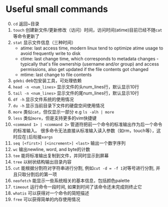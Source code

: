 # Useful small commands
0. `cd` 返回~目录
1. `touch` 创建新文件/更新修改（访问）时间，访问时间(atime)目前已经不随`cat`等命令更新了
2. `stat` 显示文件信息（三种时间）
    * atime: last access time, modern linux tend to optimize atime usage to avoid frequently write to disk
    * ctime: last change time, which corresponds to metadata changes - typically that's file ownership (username and/or group) and access permissions, 
      also get updated if the file contents got changed
    * mtime: last change to file contents
3. `gdebi` deb包安装工具，可处理依赖
4. `head -n <num_lines>` 显示文件的头num_lines行，默认显示10行
5. `tail -n <num_lines>` 显示文件的尾num_lines行，默认显示10行
6. `df -h` 显示文件系统的使用情况
7. `du -h` 显示当前目录下文件的硬盘空间使用情况
8. `more` 类似`cat`，但仅显示一部分 e.g `ls -alh | more`
9. `less` 类似`more`，但是支持更多的vim快捷键
10. `<command 1> | <command 2>` 管道符把前一个命令的标准输出作为后一个命令的标准输入。
很多命令无法直接从标准输入读入参数（如rm，touch等），这时应在`|`后衔接`xargs`
11. `seq [<first>] [<increment>] <last>` 输出一个数字序列
12. `wc` 输出newline, word, and byte的计数
13. `tee` 能将标准输出复制到文件，并同时显示到屏幕
14. `tree` 以树状结构输出目录内容
15. `cut` 能根据分割符对字符串进行分割, 例如`cut -d = -f 1`对等号进行分割, 并且只取分割后的第一项
16. `neofetch` 能显示一些系统相关的基本信息，包括颜色palette
17. `timeout` 运行命令一段时间, 如果到时间了该命令还未完成则终止它
18. `whatis` 可以获得对一个命令的简短描述
19. `free` 可以获得简单的内存使用情况

